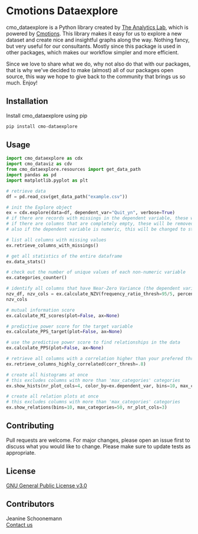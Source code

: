 # Cmotions Dataexplore
cmo_dataexplore is a Python library created by [The Analytics Lab](https://www.theanalyticslab.nl/), which is powered by [Cmotions](https://cmotions.nl/). This library makes it easy for us to explore a new dataset and create nice and insightful graphs along the way. Nothing fancy, but very useful for our consultants. Mostly since this package is used in other packages, which makes our workflow simpler and more efficient.

Since we love to share what we do, why not also do that with our packages, that is why we've decided to make (almost) all of our packages open source, this way we hope to give back to the community that brings us so much. Enjoy!

## Installation
Install cmo_dataexplore using pip
```bash
pip install cmo-dataexplore
```

## Usage
```python
import cmo_dataexplore as cdx
import cmo_dataviz as cdv
from cmo_dataexplore.resources import get_data_path
import pandas as pd
import matplotlib.pyplot as plt

# retrieve data
df = pd.read_csv(get_data_path("example.csv"))

# init the Explore object
ex = cdx.explore(data=df, dependent_var="Quit_yn", verbose=True)
# if there are records with missings in the dependent variable, these will be removed
# if there are columns that are completely empty, these will be removed
# also if the dependent variable is numeric, this will be changed to string

# list all columns with missing values
ex.retrieve_columns_with_missings()

# get all statistics of the entire dataframe
ex.data_stats()

# check out the number of unique values of each non-numeric variable
ex.categories_counter()

# identify all columns that have Near-Zero Variance (the dependent variable is automatically excluded)
nzv_df, nzv_cols = ex.calculate_NZV(frequency_ratio_thresh=95/5, percentage_unique_thresh=10, verbose=True)
nzv_cols

# mutual information score
ex.calculate_MI_scores(plot=False, ax=None)

# predictive power score for the target variable
ex.calculate_PPS_target(plot=False, ax=None)

# use the predictive power score to find relationships in the data
ex.calculate_PPS(plot=False, ax=None)

# retrieve all columns with a correlation higher than your prefered threshold
ex.retrieve_columns_highly_correlated(corr_thresh=.8)

# create all histograms at once
# this excludes columns with more than 'max_categories' categories
ex.show_hists(nr_plot_cols=4, color_by=ex.dependent_var, bins=10, max_categories=50, plotsize=(15,15))

# create all relation plots at once
# this excludes columns with more than 'max_categories' categories
ex.show_relations(bins=10, max_categories=50, nr_plot_cols=3)
```

## Contributing
Pull requests are welcome. For major changes, please open an issue first to discuss what you would like to change.
Please make sure to update tests as appropriate.

## License
[GNU General Public License v3.0](https://choosealicense.com/licenses/gpl-3.0/)

## Contributors
Jeanine Schoonemann<br>
[Contact us](mailto:info@theanalyticslab.nl)